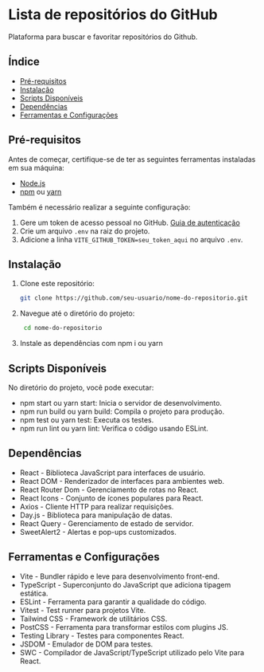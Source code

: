 # Lista de repositórios do GitHub

Plataforma para buscar e favoritar repositórios do Github.

## Índice

- [Pré-requisitos](#pré-requisitos)
- [Instalação](#instalação)
- [Scripts Disponíveis](#scripts-disponíveis)
- [Dependências](#Dependências)
- [Ferramentas e Configurações](#Ferramentas-e-Configurações)

## Pré-requisitos

Antes de começar, certifique-se de ter as seguintes ferramentas instaladas em sua máquina:

- [Node.js](https://nodejs.org/)
- [npm](https://www.npmjs.com/) ou [yarn](https://yarnpkg.com/)

Também é necessário realizar a seguinte configuração:

1. Gere um token de acesso pessoal no GitHub. [Guia de autenticação](https://docs.github.com/pt/rest/authentication/authenticating-to-the-rest-api?apiVersion=2022-11-28)
2. Crie um arquivo `.env` na raiz do projeto.
3. Adicione a linha `VITE_GITHUB_TOKEN=seu_token_aqui` no arquivo `.env`.

## Instalação

1. Clone este repositório:

   ```bash
   git clone https://github.com/seu-usuario/nome-do-repositorio.git

2. Navegue até o diretório do projeto:

   ```bash
    cd nome-do-repositorio

3. Instale as dependências com npm i ou yarn

## Scripts Disponíveis

No diretório do projeto, você pode executar:

- npm start ou yarn start: Inicia o servidor de desenvolvimento.
- npm run build ou yarn build: Compila o projeto para produção.
- npm test ou yarn test: Executa os testes.
- npm run lint ou yarn lint: Verifica o código usando ESLint.

## Dependências

- React - Biblioteca JavaScript para interfaces de usuário.
- React DOM - Renderizador de interfaces para ambientes web.
- React Router Dom - Gerenciamento de rotas no React.
- React Icons - Conjunto de ícones populares para React.
- Axios - Cliente HTTP para realizar requisições.
- Day.js - Biblioteca para manipulação de datas.
- React Query - Gerenciamento de estado de servidor.
- SweetAlert2 - Alertas e pop-ups customizados.

## Ferramentas e Configurações

- Vite - Bundler rápido e leve para desenvolvimento front-end.
- TypeScript - Superconjunto do JavaScript que adiciona tipagem estática.
- ESLint - Ferramenta para garantir a qualidade do código.
- Vitest - Test runner para projetos Vite.
- Tailwind CSS - Framework de utilitários CSS.
- PostCSS - Ferramenta para transformar estilos com plugins JS.
- Testing Library - Testes para componentes React.
- JSDOM - Emulador de DOM para testes.
- SWC - Compilador de JavaScript/TypeScript utilizado pelo Vite para React.
